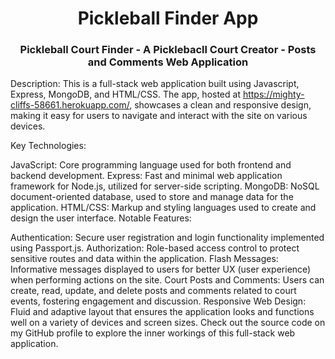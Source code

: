 
<h1 align="center">Pickleball Finder App  </h1>
<h3 align="center">Pickleball Court Finder - A Picklebacll Court Creator - Posts and Comments Web Application</h3>

Description: This is a full-stack web application built using Javascript, Express, MongoDB, and HTML/CSS. The app, hosted at https://mighty-cliffs-58661.herokuapp.com/, showcases a clean and responsive design, making it easy for users to navigate and interact with the site on various devices.

Key Technologies:

JavaScript: Core programming language used for both frontend and backend development.
Express: Fast and minimal web application framework for Node.js, utilized for server-side scripting.
MongoDB: NoSQL document-oriented database, used to store and manage data for the application.
HTML/CSS: Markup and styling languages used to create and design the user interface.
Notable Features:

Authentication: Secure user registration and login functionality implemented using Passport.js.
Authorization: Role-based access control to protect sensitive routes and data within the application.
Flash Messages: Informative messages displayed to users for better UX (user experience) when performing actions on the site.
Court Posts and Comments: Users can create, read, update, and delete posts and comments related to court events, fostering engagement and discussion.
Responsive Web Design: Fluid and adaptive layout that ensures the application looks and functions well on a variety of devices and screen sizes.
Check out the source code on my GitHub profile to explore the inner workings of this full-stack web application.
